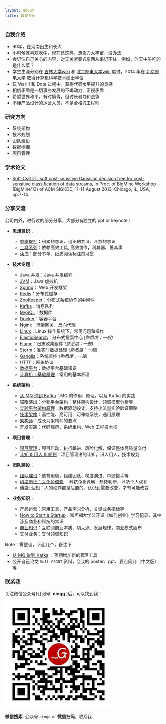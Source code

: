```yaml
---
layout: about
title: 自我介绍
---
```


### 自我介绍

* 90年，在河南出生和长大
* 小时候就喜欢吹牛，现在还这样，想象力太丰富，没办法
* 会记住自己关心的内容，对无关紧要的东西从来记不住，例如，昨天中午吃的是什么菜？
* 学生生涯分别在 [吉林大学][吉林大学-百度][wiki][吉林大学] 和 [北京邮电大学][北京邮电大学-百度][wiki][北京邮电大学] 度过，2014 年在 [北京邮电大学] 取得计算机科学技术硕士学位
* 玩 WarIII 和 Dota 过程中，获得代码水平提升的灵感
* 相信矛盾是一切事务发展的不竭动力，正视矛盾
* 希望世界和平，有时愤青，但讨厌暴力和战争
* 不懂产品设计的运营人员，不是合格的工程师



### 研究方向

* 系统架构
* 技术规划
* 团队建设
* 数据挖掘
* 项目管理


### 学术论文

* [Soft-CsGDT: soft cost-sensitive Gaussian decision tree for cost-sensitive classification of data streams], In Proc. of BigMine Workshop (BigMine'13) of ACM SIGKDD, 11-14 August 2013, Chicago, IL, USA, pp.7-14. 

### 分享交流

公司内外，进行过的部分分享，大部分有独立的 ppt or keynote：

* **思想意识**：
	* [效率提升](/category/#%E6%95%88%E7%8E%87%E6%8F%90%E5%8D%87-ref)：积累的意识、组织的意识、开放的意识
	* [工具系列](/category/#tool-ref)：依赖高效工具, 高效协作，利其器、善其事
	* [读书](/category/#%E5%9B%BE%E4%B9%A6-ref)：部分书单、纸质阅读标注的习惯

* **技术专题**：
	* [Java 并发](/category/#java-concurrency-ref)：Java 并发编程
	* [JVM](/category/#jvm-ref)：Java 虚拟机
	* [Spring](/category/#spring-ref)： Web 开发框架
	* [Redis](/category/#redis-ref)：分布式缓存
	* [ZooKeeper](/category/#zookeeper-ref)：分布式系统协作的中间件
	* [Kafka](/category/#kafka-ref)：消息队列
	* [MySQL](/category/#mysql-ref)：数据库
	* [Docker](/category/#docker-ref)：容器平台
	* [Nginx](/category/#nginx-ref)：流量网关，反向代理
	* [Linux](/category/#linux-ref)：Linux 操作系统下，常见问题和操作
	* [ElasticSearch](/category/#elasticsearch-ref)：分布式搜索中心 *(熟悉度：一般)*
	* [Flume](/category/#flume-ref)：日志收集组件 *(熟悉度：一般)*
	* [Storm](/category/#storm-ref)：准实时数据处理 *(熟悉度：一般)*
	* [Ganglia](/category/#ganglia-ref)：系统监控 *(熟悉度：一般)*
	* [HTTP](/category/#http-ref)：网络协议
	* [数据平台](/category/#%E6%95%B0%E6%8D%AE%E5%B9%B3%E5%8F%B0-ref)：数据平台基础知识
	* [计算机：基础原理](/category/#%E5%9F%BA%E7%A1%80%E5%8E%9F%E7%90%86-ref)：常用的基本原理

* **系统架构**：
	* [从 MQ 说到 Kafka](/category/#kafka-ref)：MQ 的作用、原理，以及 Kafka 的实践
	* [猫眼演出：分销平台架构](/arch-series-maoyan-show-open-platform-arch/)：整体架构设计、领域模型分析等
	* [实验平台架构原理](/category/#experiment-ref)：数据驱动设计，支持小流量实验验证策略
	* [技术架构](/category/#%E6%8A%80%E6%9C%AF%E6%9E%B6%E6%9E%84-ref)：高性能、高可用、可伸缩系统，通用原理
	* [架构师](/category/#%E6%8A%80%E6%9C%AF%E6%88%90%E9%95%BF-ref)：成长为架构师的要点
	* [开发实践](/category/#开发实践-ref)：代码规范、系统重构、Web 工程技术栈

* **项目管理**：
	* [项目管理](/category/#%E9%A1%B9%E7%9B%AE%E7%AE%A1%E7%90%86-ref)：项目启动、执行跟进、风险化解，保证整体高质量交付
	* [认知 & 用人 & 规划](/category/#%E8%A7%86%E9%87%8E-ref)：项目管理者的认知，识人用人，技术规划

* **团队建设**：
    * [团队建设](/category/#%E5%9B%A2%E9%98%9F-ref)：选育用留，组建团队、梯度演进、中途接手等
    * [科技历史：文化价值观](/category/#%E7%A7%91%E6%8A%80%E5%8E%86%E5%8F%B2-ref) ：科技企业发展、趋势判断，以及个人成长
    * [傅盛: 认知](/category/#%E5%82%85%E7%9B%9B-ref)：人的动作都是后置的，认识到需要改变，才有可能改变

* **业务知识**：
	* [产品运营](/category/#product-ref)：常用工具、产品需求分析、关键业务指标等
	* [How to Start a Startup](/category/#ycombinator-ref)：斯坦福大学公开课《如何创业》学习记录，其中涉及商业和科技的常识
	* [商业知识](/category/#%E5%95%86%E4%B8%9A%E7%B3%BB%E5%88%97-ref)：互联网商业本质、切入点、发展规律，商业模式画布
	* [支付业务](/category/#%E6%94%AF%E4%BB%98-ref)：支付领域知识


Note：需整理，下面几个，备注下

* [从 MQ 说到 Kafka](/category/#kafka-ref) ：预期增加新的管理工具
* 公开自己论文 `Soft-CSGDT` 资料，会议的 poster、ppt、要点简介（中文版）等


### 联系我

关注微信公众号(订阅号: **ningg** )后，可以找到我：

![](/images/wechat/qrcode_for_gh_7c277c30a2b5_344.jpg)

**微信搜索**: 公众号 `ningg` or **微信扫码**，联系我.


















[北京邮电大学]:		http://en.wikipedia.org/wiki/Beijing_University_of_Posts_and_Telecommunications
[吉林大学]:			http://en.wikipedia.org/wiki/Jilin_University

[北京邮电大学-百度]:		http://baike.baidu.com/view/3262.htm
[吉林大学-百度]:			http://baike.baidu.com/view/4124.htm

[Soft-CsGDT: soft cost-sensitive Gaussian decision tree for cost-sensitive classification of data streams]:			http://dl.acm.org/citation.cfm?id=2501223
[KDD 2013]:					http://www.kdd.org/kdd2013/


[DOI: 10.1145/2501221.2501223]:		http://dx.doi.org/10.1145/2501221.2501223
[微盘soft-csgdt]:					http://vdisk.weibo.com/s/Cbfky8Pvdfij5

